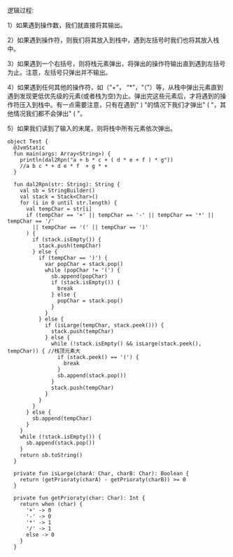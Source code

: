 
逻辑过程:

1）如果遇到操作数，我们就直接将其输出。

2）如果遇到操作符，则我们将其放入到栈中，遇到左括号时我们也将其放入栈中。

3）如果遇到一个右括号，则将栈元素弹出，将弹出的操作符输出直到遇到左括号为止。注意，左括号只弹出并不输出。

4）如果遇到任何其他的操作符，如（“+”， “*”，“（”）等，从栈中弹出元素直到遇到发现更低优先级的元素(或者栈为空)为止。弹出完这些元素后，才将遇到的操作符压入到栈中。有一点需要注意，只有在遇到" ) "的情况下我们才弹出" ( "，其他情况我们都不会弹出" ( "。

5）如果我们读到了输入的末尾，则将栈中所有元素依次弹出。

```
object Test {
  @JvmStatic
  fun main(args: Array<String>) {
    println(dal2Rpn("a + b * c + ( d * e + f ) * g"))
    //a b c * + d e * f  + g * +
  }

  fun dal2Rpn(str: String): String {
    val sb = StringBuilder()
    val stack = Stack<Char>()
    for (i in 0 until str.length) {
      val tempChar = str[i]
      if (tempChar == '+' || tempChar == '-' || tempChar == '*' || tempChar == '/'
        || tempChar == '(' || tempChar == ')'
      ) {
        if (stack.isEmpty()) {
          stack.push(tempChar)
        } else {
          if (tempChar == ')') {
            var popChar = stack.pop()
            while (popChar != '(') {
              sb.append(popChar)
              if (stack.isEmpty()) {
                break
              } else {
                popChar = stack.pop()
              }
            }
          } else {
            if (isLarge(tempChar, stack.peek())) {
              stack.push(tempChar)
            } else {
              while (!stack.isEmpty() && isLarge(stack.peek(), tempChar)) { //栈顶元素大
                if (stack.peek() == '(') {
                  break
                }
                sb.append(stack.pop())
              }
              stack.push(tempChar)
            }
          }
        }
      } else {
        sb.append(tempChar)
      }
    }
    while (!stack.isEmpty()) {
      sb.append(stack.pop())
    }
    return sb.toString()
  }

  private fun isLarge(charA: Char, charB: Char): Boolean {
    return (getPrioraty(charA) - getPrioraty(charB)) >= 0
  }

  private fun getPrioraty(char: Char): Int {
    return when (char) {
      '+' -> 0
      '-' -> 0
      '*' -> 1
      '/' -> 1
      else -> 0
    }
  }
```
